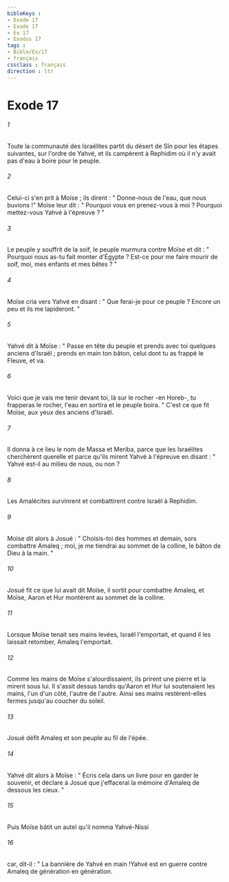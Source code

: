 ```yaml
---
bibleKeys : 
- Exode 17
- Exode 17
- Ex 17
- Exodus 17
tags : 
- Bible/Ex/17
- français
cssclass : français
direction : ltr
---
```


# Exode 17

###### 1
Toute la communauté des Israélites partit du désert de Sîn pour les étapes suivantes, sur l'ordre de Yahvé, et ils campèrent à Rephidim où il n'y avait pas d'eau à boire pour le peuple. 
###### 2
Celui-ci s'en prit à Moïse ; ils dirent : " Donne-nous de l'eau, que nous buvions !" Moïse leur dit : " Pourquoi vous en prenez-vous à moi ? Pourquoi mettez-vous Yahvé à l'épreuve ? " 
###### 3
Le peuple y souffrit de la soif, le peuple murmura contre Moïse et dit : " Pourquoi nous as-tu fait monter d'Égypte ? Est-ce pour me faire mourir de soif, moi, mes enfants et mes bêtes ? " 
###### 4
Moïse cria vers Yahvé en disant : " Que ferai-je pour ce peuple ? Encore un peu et ils me lapideront. " 
###### 5
Yahvé dit à Moïse : " Passe en tête du peuple et prends avec toi quelques anciens d'Israël ; prends en main ton bâton, celui dont tu as frappé le Fleuve, et va. 
###### 6
Voici que je vais me tenir devant toi, là sur le rocher -en Horeb-, tu frapperas le rocher, l'eau en sortira et le peuple boira. " C'est ce que fit Moïse, aux yeux des anciens d'Israël. 
###### 7
Il donna à ce lieu le nom de Massa et Meriba, parce que les Israélites cherchèrent querelle et parce qu'ils mirent Yahvé à l'épreuve en disant : " Yahvé est-il au milieu de nous, ou non ? 
###### 8
Les Amalécites survinrent et combattirent contre Israël à Rephidim. 
###### 9
Moïse dit alors à Josué : " Choisis-toi des hommes et demain, sors combattre Amaleq ; moi, je me tiendrai au sommet de la colline, le bâton de Dieu à la main. " 
###### 10
Josué fit ce que lui avait dit Moïse, il sortit pour combattre Amaleq, et Moïse, Aaron et Hur montèrent au sommet de la colline. 
###### 11
Lorsque Moïse tenait ses mains levées, Israël l'emportait, et quand il les laissait retomber, Amaleq l'emportait. 
###### 12
Comme les mains de Moïse s'alourdissaient, ils prirent une pierre et la mirent sous lui. Il s'assit dessus tandis qu'Aaron et Hur lui soutenaient les mains, l'un d'un côté, l'autre de l'autre. Ainsi ses mains restèrent-elles fermes jusqu'au coucher du soleil. 
###### 13
Josué défit Amaleq et son peuple au fil de l'épée. 
###### 14
Yahvé dit alors à Moïse : " Écris cela dans un livre pour en garder le souvenir, et déclare à Josué que j'effacerai la mémoire d'Amaleq de dessous les cieux. " 
###### 15
Puis Moïse bâtit un autel qu'il nomma Yahvé-Nissi 
###### 16
car, dit-il : " La bannière de Yahvé en main !Yahvé est en guerre contre Amaleq de génération en génération. 
